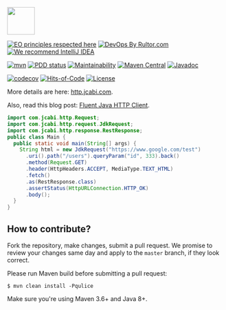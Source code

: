 <img src="http://img.jcabi.com/logo-square.png" width="64px" height="64px" />

[![EO principles respected here](https://www.elegantobjects.org/badge.svg)](https://www.elegantobjects.org)
[![DevOps By Rultor.com](http://www.rultor.com/b/jcabi/jcabi-http)](http://www.rultor.com/p/jcabi/jcabi-http)
[![We recommend IntelliJ IDEA](https://www.elegantobjects.org/intellij-idea.svg)](https://www.jetbrains.com/idea/)

[![mvn](https://github.com/jcabi/jcabi-http/actions/workflows/mvn.yml/badge.svg)](https://github.com/jcabi/jcabi-http/actions/workflows/mvn.yml)
[![PDD status](http://www.0pdd.com/svg?name=jcabi/jcabi-http)](http://www.0pdd.com/p?name=jcabi/jcabi-http)
[![Maintainability](https://api.codeclimate.com/v1/badges/742bde48ea6fabdba1ce/maintainability)](https://codeclimate.com/github/jcabi/jcabi-http/maintainability)
[![Maven Central](https://img.shields.io/maven-central/v/com.jcabi/jcabi-http.svg)](https://maven-badges.herokuapp.com/maven-central/com.jcabi/jcabi-http)
[![Javadoc](http://www.javadoc.io/badge/com.jcabi/jcabi-http.svg)](http://www.javadoc.io/doc/com.jcabi/jcabi-http)

[![codecov](https://codecov.io/gh/jcabi/jcabi-http/branch/master/graph/badge.svg)](https://codecov.io/gh/jcabi/jcabi-http)
[![Hits-of-Code](https://hitsofcode.com/github/jcabi/jcabi-http)](https://hitsofcode.com/view/github/jcabi/jcabi-http)
[![License](https://img.shields.io/badge/license-MIT-green.svg)](https://github.com/jcabi/jcabi-http/blob/master/LICENSE.txt)

More details are here: [http.jcabi.com](https://http.jcabi.com/index.html).

Also, read this blog post: [Fluent Java HTTP Client](http://www.yegor256.com/2014/04/11/jcabi-http-intro.html).

```java
import com.jcabi.http.Request;
import com.jcabi.http.request.JdkRequest;
import com.jcabi.http.response.RestResponse;
public class Main {
  public static void main(String[] args) {
    String html = new JdkRequest("https://www.google.com/test")
      .uri().path("/users").queryParam("id", 333).back()
      .method(Request.GET)
      .header(HttpHeaders.ACCEPT, MediaType.TEXT_HTML)
      .fetch()
      .as(RestResponse.class)
      .assertStatus(HttpURLConnection.HTTP_OK)
      .body();
  }
}
```

## How to contribute?

Fork the repository, make changes, submit a pull request.
We promise to review your changes same day and apply to
the `master` branch, if they look correct.

Please run Maven build before submitting a pull request:

```
$ mvn clean install -Pqulice
```

Make sure you're using Maven 3.6+ and Java 8+.
